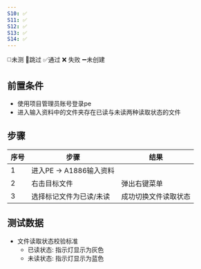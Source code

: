 ```yaml
---
S10: ✅
S11: ✅
S12: ✅
S13: ✅
S14: ✅
---
```

◻️未测    🚫跳过     ✅通过    ❌ 失败    ➖未创建

## 前置条件

- 使用项目管理员账号登录pe
- 进入输入资料中的文件夹存在已读与未读两种读取状态的文件

## 步骤

| 序号  | 步骤                | 结果         |
| --- | ----------------- | ---------- |
| 1   | 进入PE -> A1886输入资料 |            |
| 2   | 右击目标文件            | 弹出右键菜单     |
| 3   | 选择标记文件为已读/未读      | 成功切换文件读取状态 |

## 测试数据

- 文件读取状态校验标准
	- 已读状态: 指示灯显示为灰色
	- 未读状态: 指示灯显示为蓝色
